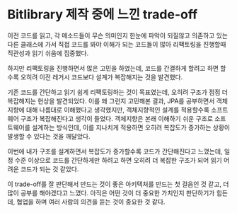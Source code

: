 # Bitlibrary 제작 중에 느낀 trade-off

이전 코드를 읽고, 각 메소드들이 무슨 의미인지 한눈에 파악이 되질않고 의존하고 있는 다른 클래스에 가서 직접 코드를 봐야 이해가 되는 코드들이 많아 리팩토링을 진행할때 직관성과 읽기 쉬움에 집중했다.

하지만 리팩토링을 진행하면서 많은 고민을 하였는데, 코드를 간결하게 할려고 하면 할수록 오히려 이전 레거시 코드보다 설계가 복잡해지는 것을 발견했다.

기존 코드를 간단하고 읽기 쉽게 리팩토링하는 것이 목표였는데, 오히려 구조가 점점 더 복잡해지는 현상을 발견되었다. 이를 왜 그런지 고민해본 결과, JPA를 공부하면서 객체지향에 대해 나름대로 이해했다고 생각했지만, 객체지향적인 설계를 적용할수록 소프트웨어 구조가 복잡해진다고 생각이 들었다. 객체지향은 본래 이해하기 쉬운 구조로 소프트웨어를 설계하는 방식인데, 이를 지나치게 적용하면 오히려 복잡도가 증가하는 상황이 발생할 수 있다는 것을 깨달았다.

 이번에 내가 구조를 설계하면서 복잡도가 증가할수록 코드가 간단해진다고 느꼈는데, 일정 수준 이상으로 코드를 간단하게만 하려고 하면 오히려 더 복잡한 구조가 되어 읽기 어려운 코드가 되는 것 같았다.

 이 trade-off를 잘 판단해서 만드는 것이 좋은 아키텍처를 만드는 첫 걸음인 것 같고, 더 많이 공부를 해야겠다고 느꼈다. 아직은 어떤 것이 더 중요한 가치인지 판단하기가 힘든데, 협업을 하며 여러 사람의 의견을 듣는 것이 중요한 것 같다.